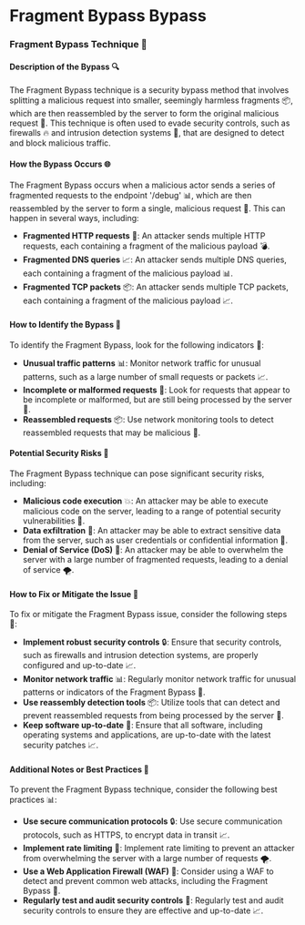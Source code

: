# Fragment Bypass Bypass

### Fragment Bypass Technique 🚨
#### Description of the Bypass 🔍
The Fragment Bypass technique is a security bypass method that involves splitting a malicious request into smaller, seemingly harmless fragments 📦, which are then reassembled by the server to form the original malicious request 🤖. This technique is often used to evade security controls, such as firewalls 🔥 and intrusion detection systems 🚫, that are designed to detect and block malicious traffic.

#### How the Bypass Occurs 🌐
The Fragment Bypass occurs when a malicious actor sends a series of fragmented requests to the endpoint '/debug' 📊, which are then reassembled by the server to form a single, malicious request 🚀. This can happen in several ways, including:
* **Fragmented HTTP requests** 📄: An attacker sends multiple HTTP requests, each containing a fragment of the malicious payload 💣.
* **Fragmented DNS queries** 📈: An attacker sends multiple DNS queries, each containing a fragment of the malicious payload 📊.
* **Fragmented TCP packets** 📦: An attacker sends multiple TCP packets, each containing a fragment of the malicious payload 📈.

#### How to Identify the Bypass 🔎
To identify the Fragment Bypass, look for the following indicators 🚨:
* **Unusual traffic patterns** 📊: Monitor network traffic for unusual patterns, such as a large number of small requests or packets 📈.
* **Incomplete or malformed requests** 🤔: Look for requests that appear to be incomplete or malformed, but are still being processed by the server 📝.
* **Reassembled requests** 📦: Use network monitoring tools to detect reassembled requests that may be malicious 🚫.

#### Potential Security Risks 🚨
The Fragment Bypass technique can pose significant security risks, including:
* **Malicious code execution** 💥: An attacker may be able to execute malicious code on the server, leading to a range of potential security vulnerabilities 🤖.
* **Data exfiltration** 📁: An attacker may be able to extract sensitive data from the server, such as user credentials or confidential information 📝.
* **Denial of Service (DoS)** 🚫: An attacker may be able to overwhelm the server with a large number of fragmented requests, leading to a denial of service 🌪️.

#### How to Fix or Mitigate the Issue 🚧
To fix or mitigate the Fragment Bypass issue, consider the following steps 📝:
* **Implement robust security controls** 🔒: Ensure that security controls, such as firewalls and intrusion detection systems, are properly configured and up-to-date 📈.
* **Monitor network traffic** 📊: Regularly monitor network traffic for unusual patterns or indicators of the Fragment Bypass 🚨.
* **Use reassembly detection tools** 📦: Utilize tools that can detect and prevent reassembled requests from being processed by the server 🚫.
* **Keep software up-to-date** 📆: Ensure that all software, including operating systems and applications, are up-to-date with the latest security patches 📈.

#### Additional Notes or Best Practices 📝
To prevent the Fragment Bypass technique, consider the following best practices 📊:
* **Use secure communication protocols** 🔒: Use secure communication protocols, such as HTTPS, to encrypt data in transit 📈.
* **Implement rate limiting** 🚫: Implement rate limiting to prevent an attacker from overwhelming the server with a large number of requests 🌪️.
* **Use a Web Application Firewall (WAF)** 🚫: Consider using a WAF to detect and prevent common web attacks, including the Fragment Bypass 🚨.
* **Regularly test and audit security controls** 📝: Regularly test and audit security controls to ensure they are effective and up-to-date 📈.